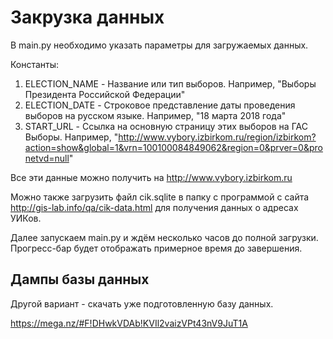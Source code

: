 # Закрузка данных

В main.py необходимо указать параметры для загружаемых данных.

Константы:

1. ELECTION_NAME - Название или тип выборов. Например, "Выборы Президента Российской Федерации"
2. ELECTION_DATE - Строковое представление даты проведения выборов на русском языке. Например, "18 марта 2018 года"
3. START_URL - Ссылка на основную страницу этих выборов на ГАС Выборы. Например, "http://www.vybory.izbirkom.ru/region/izbirkom?action=show&global=1&vrn=100100084849062&region=0&prver=0&pronetvd=null"

Все эти данные можно получить на http://www.vybory.izbirkom.ru

Можно также загрузить файл cik.sqlite в папку с программой с сайта http://gis-lab.info/qa/cik-data.html для получения данных о адресах УИКов.

Далее запускаем main.py и ждём несколько часов до полной загрузки. Прогресс-бар будет отображать примерное время до завершения.

## Дампы базы данных

Другой вариант - скачать уже подготовленную базу данных.

https://mega.nz/#F!DHwkVDAb!KVIl2vaizVPt43nV9JuT1A